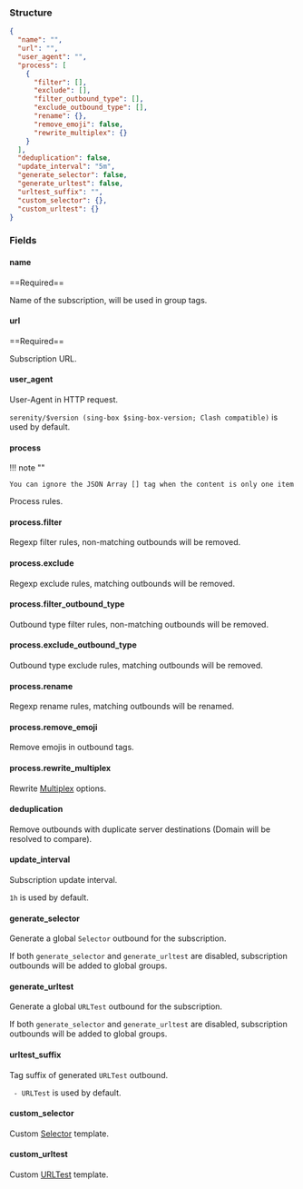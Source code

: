 ### Structure

```json
{
  "name": "",
  "url": "",
  "user_agent": "",
  "process": [
    {
      "filter": [],
      "exclude": [],
      "filter_outbound_type": [],
      "exclude_outbound_type": [],
      "rename": {},
      "remove_emoji": false,
      "rewrite_multiplex": {}
    }
  ],
  "deduplication": false,
  "update_interval": "5m",
  "generate_selector": false,
  "generate_urltest": false,
  "urltest_suffix": "",
  "custom_selector": {},
  "custom_urltest": {}
}
```

### Fields

#### name

==Required==

Name of the subscription, will be used in group tags.

#### url

==Required==

Subscription URL.

#### user_agent

User-Agent in HTTP request.

`serenity/$version (sing-box $sing-box-version; Clash compatible)` is used by default.

#### process

!!! note ""

    You can ignore the JSON Array [] tag when the content is only one item

Process rules.

#### process.filter

Regexp filter rules, non-matching outbounds will be removed.

#### process.exclude

Regexp exclude rules, matching outbounds will be removed.

#### process.filter_outbound_type

Outbound type filter rules, non-matching outbounds will be removed.

#### process.exclude_outbound_type

Outbound type exclude rules, matching outbounds will be removed.

#### process.rename

Regexp rename rules, matching outbounds will be renamed.

#### process.remove_emoji

Remove emojis in outbound tags.

#### process.rewrite_multiplex

Rewrite [Multiplex](https://sing-box.sagernet.org/configuration/shared/multiplex) options.

#### deduplication

Remove outbounds with duplicate server destinations (Domain will be resolved to compare).

#### update_interval

Subscription update interval.

`1h` is used by default.

#### generate_selector

Generate a global `Selector` outbound for the subscription.

If both `generate_selector` and `generate_urltest` are disabled, subscription outbounds will be added to global groups.

#### generate_urltest

Generate a global `URLTest` outbound for the subscription.

If both `generate_selector` and `generate_urltest` are disabled, subscription outbounds will be added to global groups.

#### urltest_suffix

Tag suffix of generated `URLTest` outbound.

` - URLTest` is used by default.

#### custom_selector

Custom [Selector](https://sing-box.sagernet.org/configuration/outbound/selector/) template.

#### custom_urltest

Custom [URLTest](https://sing-box.sagernet.org/configuration/outbound/urltest/) template.
